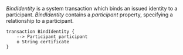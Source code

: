 *BindIdentity* is a system transaction which binds an issued identity to a participant. *BindIdentity* contains a *participant* property, specifying a relationship to a participant. 

```
transaction BindIdentity {
    --> Participant participant
    o String certificate
}
```
